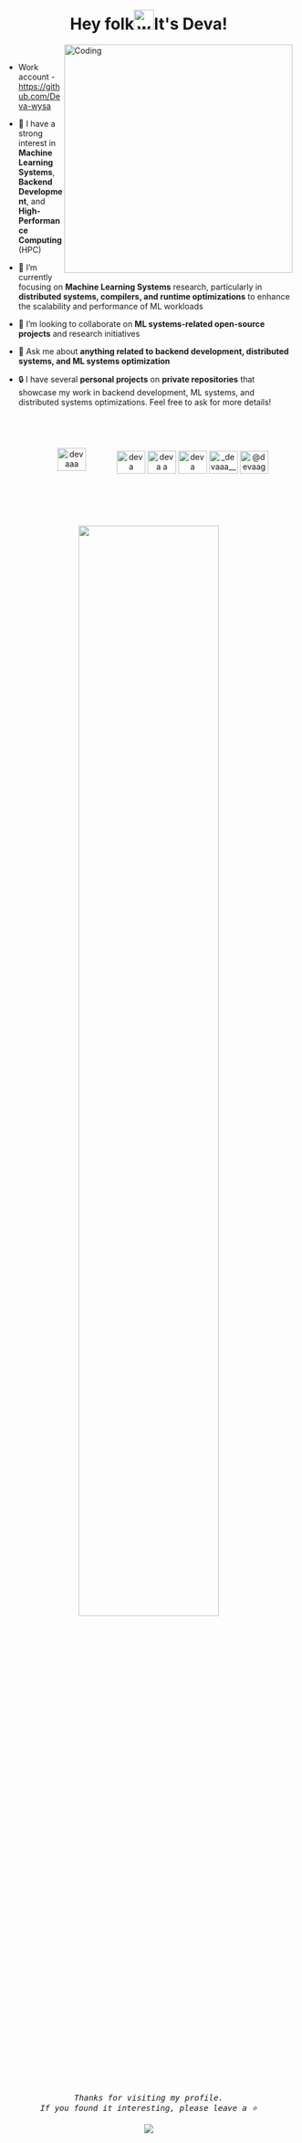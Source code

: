 <h1 align="center">Hey folk<img alt="wave" src="https://emojis.slackmojis.com/emojis/images/1588177020/8809/wave_hello.gif?1588177020" width="35">It's Deva!</h1>
<img align="right" alt="Coding" width="400" src="https://user-images.githubusercontent.com/61582763/134278937-ed33e623-b833-4565-945d-29fa43ea0b7c.gif">

<br>

- Work account - https://github.com/Deva-wysa

- 👀 I have a strong interest in **Machine Learning Systems**, **Backend Development**, and **High-Performance Computing** (HPC)

- 🌱 I’m currently focusing on **Machine Learning Systems** research, particularly in **distributed systems, compilers, and runtime optimizations** to enhance the scalability and performance of ML workloads

- 👯 I’m looking to collaborate on **ML systems-related open-source projects** and research initiatives

- 💬 Ask me about **anything related to backend development, distributed systems, and ML systems optimization**

- 🔒 I have several **personal projects** on **private repositories** that showcase my work in backend development, ML systems, and distributed systems optimizations. Feel free to ask for more details!

<br>
<br>
<p align="center">
<a href="https://twitter.com/devaaa_19" target="blank"><img align="center" src="https://raw.githubusercontent.com/rahuldkjain/github-profile-readme-generator/master/src/images/icons/Social/twitter.svg" alt="devaaa" height="40" width="50" style="padding: 10px 50px 20px" /></a>
<a href="https://linkedin.com/in/devaaa/" target="blank"><img align="center" src="https://raw.githubusercontent.com/rahuldkjain/github-profile-readme-generator/master/src/images/icons/Social/linked-in-alt.svg" alt="deva anand"  height="40" width="50" /></a>
<a href="https://www.leetcode.com/Deva_A" target="blank"><img align="center" src="https://raw.githubusercontent.com/rahuldkjain/github-profile-readme-generator/master/src/images/icons/Social/leet-code.svg" alt="deva a" height="40" width="50" /></a>
<a href="https://fb.com/devaa19" target="blank"><img align="center" src="https://raw.githubusercontent.com/rahuldkjain/github-profile-readme-generator/master/src/images/icons/Social/facebook.svg" alt="deva" height="40" width="50" /></a>
<a href="https://instagram.com/_devaaa__" target="blank"><img align="center" src="https://raw.githubusercontent.com/rahuldkjain/github-profile-readme-generator/master/src/images/icons/Social/instagram.svg" alt="_devaaa__"  height="40" width="50" /></a>
<a href="https://medium.com/@devaaa" target="blank"><img align="center" src="https://raw.githubusercontent.com/rahuldkjain/github-profile-readme-generator/master/src/images/icons/Social/medium.svg" alt="@devaags999"  height="40" width="50" /></a>
</p>
<br>
<!-- <h2 align="center"> 🔥 Contributions 😊 </h2>
<table align="center">
<tr>
<td>
 <a ><img align="center" src="https://github-readme-stats.vercel.app/api?username=Deva-1903&show_icons=true&count_private=true&theme=radical&hide_border=true" alt="Deva's github stats" height="200" /></a>
</td>
<td>
<a><img align="center" src="https://github-readme-streak-stats.herokuapp.com/?user=Deva-1903&count_private=true&theme=black-ice&hide_border=true&stroke=0000&background=060A0CD"/></a>
</td>
</tr>
</table> -->
<!-- <br> -->
<p align="center">
</p>
<br>
<p align="center">
  <img src="https://github.com/ArshErgon/ArshErgon/blob/main/assets/footer/octocat-wave.gif" width="70%">
  <br><br>
  <samp>
    <i>Thanks for visiting my profile.<br>If you found it interesting, please leave a ⭐️</i> 
  </samp>
</p>

<p align="center" width="100%">
  <img src="https://capsule-render.vercel.app/api?type=waving&color=gradient&height=150&width=100%&section=footer&text=Have%20a%20Nice%20Day"/>
</p>

